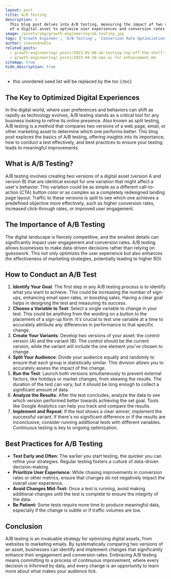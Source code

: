 ```yaml
---
layout: post
title: A/B Testing
description: >
  This blog post delves into A/B testing, measuring the impact of two variations
  of a digital asset to optimize user experiences and conversion rates.
image: /assets/img/growth-engineering/ab-testing.jpg
tags: ['Growth Engineer', 'A/B Testing', 'Conversion Rate Optimization', 'User Experience (UX)', 'Test Variations', 'Multivariate Testing']
author: stevendnoble
related_posts:
  - growth-engineering/_posts/2023-05-08-ab-testing-top-off-the-shelf-tools.md
  - growth-engineering/_posts/2023-04-10-seo-ai-for-enhancement.md
sitemap: true
hide_description: true
---
```


* this unordered seed list will be replaced by the toc
{:toc}

## The Key to Optimized Digital Experiences

In the digital world, where user preferences and behaviors can shift as rapidly as technology evolves, A/B testing stands as a critical tool for any business looking to refine its online presence. Also known as split testing, A/B testing is a method that compares two versions of a web page, email, or other marketing asset to determine which one performs better. This blog post explores the basics of A/B testing, offering insights into its importance, how to conduct a test effectively, and best practices to ensure your testing leads to meaningful improvements.

## What is A/B Testing?

A/B testing involves creating two versions of a digital asset (version A and version B) that are identical except for one variation that might affect a user's behavior. This variation could be as simple as a different call-to-action (CTA) button color or as complex as a completely redesigned landing page layout. Traffic to these versions is split to see which one achieves a predefined objective more effectively, such as higher conversion rates, increased click-through rates, or improved user engagement.

## The Importance of A/B Testing

The digital landscape is fiercely competitive, and the smallest details can significantly impact user engagement and conversion rates. A/B testing allows businesses to make data-driven decisions rather than relying on guesswork. This not only optimizes the user experience but also enhances the effectiveness of marketing strategies, potentially leading to higher ROI.

## How to Conduct an A/B Test

1. **Identify Your Goal**: The first step in any A/B testing process is to identify what you want to achieve. This could be increasing the number of sign-ups, enhancing email open rates, or boosting sales. Having a clear goal helps in designing the test and measuring its success.
2. **Choose a Variable to Test**: Select a single variable to change in your test. This could be anything from the wording on a button to the placement of a sign-up form. It's crucial to test one variable at a time to accurately attribute any differences in performance to that specific change.
3. **Create Your Variants**: Develop two versions of your asset: the control version (A) and the variant (B). The control should be the current version, while the variant will include the one element you've chosen to change.
4. **Split Your Audience**: Divide your audience equally and randomly to ensure that each group is statistically similar. This division allows you to accurately assess the impact of the change.
5. **Run the Test**: Launch both versions simultaneously to prevent external factors, like holidays or market changes, from skewing the results. The duration of the test can vary, but it should be long enough to collect a significant amount of data.
6. **Analyze the Results**: After the test concludes, analyze the data to see which version performed better towards achieving the set goal. Tools like Google Analytics can help you track and compare the results.
7. **Implement and Repeat**: If the test shows a clear winner, implement the successful variant. If there's no significant difference or if the results are inconclusive, consider running additional tests with different variables. Continuous testing is key to ongoing optimization.

## Best Practices for A/B Testing

* **Test Early and Often:** The earlier you start testing, the quicker you can refine your strategies. Regular testing fosters a culture of data-driven decision-making.
* **Prioritize User Experience:** While chasing improvements in conversion rates or other metrics, ensure that changes do not negatively impact the overall user experience.
* **Avoid Changes Mid-Test:** Once a test is running, avoid making additional changes until the test is complete to ensure the integrity of the data.
* **Be Patient:** Some tests require more time to produce meaningful data, especially if the change is subtle or if traffic volumes are low.

## Conclusion

A/B testing is an invaluable strategy for optimizing digital assets, from websites to marketing emails. By systematically comparing two versions of an asset, businesses can identify and implement changes that significantly enhance their engagement and conversion rates. Embracing A/B testing means committing to a process of continuous improvement, where every decision is informed by data, and every change is an opportunity to learn more about what makes your audience tick.
